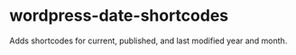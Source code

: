 # wordpress-date-shortcodes
Adds shortcodes for current, published, and last modified year and month.
